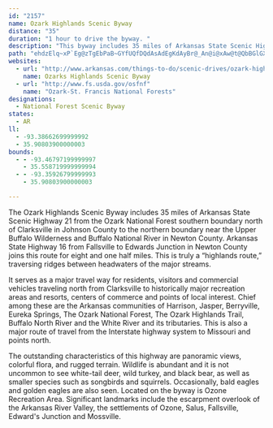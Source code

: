 ```yaml
---
id: "2157"
name: Ozark Highlands Scenic Byway
distance: "35"
duration: "1 hour to drive the byway. "
description: "This byway includes 35 miles of Arkansas State Scenic Highway 21 from the southern border of the Ozark National Forest, near Clarksville, to the northern border, near the Upper Buffalo Wilderness and Buffalo National River. "
path: "ehdzElq~xP`Eg@zTgEbPaB~GYfUQfDQdAsAdEgKdAyBr@_An@i@xAw@t@QbBGlGXt@A|@UbP}JrAc@`AB\\Jx@f@~A~AbAr@rBr@~ADpHY~Am@bByAnDsFpCmDhB_Ax@QtK?pPNpG`@lBX~@j@XXTl@Rz@hCpOh@zBXj@t@~@|Ah@rAHxA_@hQuKbBoAhCiCvHsJhCeBnEoB|@w@d@s@XeAVwGJcA~@eBt@a@p@QtES|@S|@e@n@q@~@oB~CgMpBcNdAwEjIwW~@yBXg@jAsAzAu@|HwBrAEt@Vl@d@zCtDdGfDh@|@d@xAv@tAtF~ErBrCvAfDt@jCb@nCXjEhAhKjA`Ir@xC|AdC~AlAx@R|BXvGPxAh@b@b@d@`ATv@x@zIx@zCtK~OzAfD|A`G|@~Ad@f@dA^lOv@nCz@~AxAxHrKt@`Bt@zBd@xBh@pDlCr_@b@fDj@fBrApCzI|Oh@hBd@nIb@lBdDnGbB~DfCrJhAlCrA~A~@x@lJlFrPfEbDfB~BdCdFtGbAx@xErAt@j@bAlAlBzDx@bArExCr@t@p@pAl@`BlAzJd@jBz@~AvG`K`AfC~@tDbB~Ht@rE|B~[j@tClA|Cx@rAlBtBxPdMnCzBjIdJbGlDhDhApBbAh@f@pA`B|@~CRvBBtAM`BoAlF]vBCtFLvRIvCUzA}BpG[rAWtDVdDVlAv@rB`@r@h@x@x@v@nCfBvArAlB`C`G~InBlBfD`CbFvBrB^~O~AtCf@dEdBdAr@`ErDZPl@HdA?lEYxOrC~@d@bAx@bKnMvArBn@Vr@DbBCrF_@vDPrCp@~Ar@lAx@nCdCtAr@zBRz@KdA_@j@a@n@}@bEuIj@aBXsABsCsAsGUkCDaDNgAr@qBn@kAtDaFd@mAt@eF`@gAh@u@|@q@`I_ErByAnCaCxFaGlAmBd@qAbBgJ\\_An@s@v@[hG_@xA_@vCcAhAGhAD~@Tz@h@f@^bDzDzArArAv@vC`AnC\\pBFbCa@dC_BlAoAbDgDnCuDxA_DzAoEzCoLXw@x@kAlAgA|Cs@lKk@nBWjCoAz@eAl@kAx@iCTqBCyFHoBb@gCd@}AfFiL^qBN_DRiFEy@S_Be@mAcD{Fm@_COyBBsBTsAjA_DvAyAlCyAdOuG|@i@jAaAbB_CbA_Cn@{BZuCHyB?iB_@cDy@gDiAyBoA_BsAkAyCoBc@c@}@_Bk@iCE_CNwAh@eBh@aAxR_Ur@qAxFoOl@s@p@WrABXLfEfF|ElDzK`L|ArAz@`@lDj@~AJ|@MnBe@nBy@vGwDv@U~AKb@D~@ZnApAj@jBl@lEZz@\\p@lAjAhB`@pKxAtCj@t]|JnH~BbGv@~DRxK?n@F|Cp@tMfEnBtAbB|Br@fBX`AhBpKn@bBh@|@rAnAt@\\|BZzOU~B_@|Ae@pEgCdAe@bAWlCP~Ap@x@dARb@xAvHt@fBb@f@tDbCr@n@p@bBJnCOfBWbAk@`AsB~BYj@Sx@ErAv@`C~@r@~@^vEx@x@Xh@p@^`ADdA_@xDHt@Tv@t@xA`X`OhBfAxApAxQtPl@`ApBrEhAlDl@`AxAdBfBjAxEzArAfAd@v@n@jBtChPp@~B|AbCnC~Cl@jAvJjWn@x@lAd@jAAfAc@dAsArBgF|AaBvKyIbB{@bA]rBQrB?b_@j@dGDxCEfEe@vYaEjCe@tAa@tBkArBeCzFwLt@eAlA_AxBq@rCg@dBaAlBsC|BmFdAyAxBWdQHdY`@lXRhQkBlAu@vIsHnFqBfAgAZmADm@AyBImBBmD~@mJTyANa@lAeBxA{FrAeDnD{ElAq@pDaAdAiAn@cCXqCTa@h@e@j@Q~YoFhAOnAj@jIzK`@r@pEfSz@xBbAzAn@|@fAt@nBXr@BtJrA`KRnA`@vN`JfSdJlBr@nBRbBMjIeCjCY~Kd@nOs@`K^lD_@vB]jAa@hAKpE~@vK?dAKdOmDlAy@h@_ANu@?qAOgASk@q@s@sCyAgF]_AOqDwAyAGcDFs@GeBeBsAeAoAa@wC_@sBk@c@e@EQD}@f@k@t@Q~BMfAc@bCAxE^v@?rIgAxCkA~JsAhBk@vCsAdA{@fCwCjAu@nA]pEa@hBw@hBqArAa@`GEf[b@fHl@zLTfGg@fC?hBPjPbE`Cb@"
websites:
  - url: "http://www.arkansas.com/things-to-do/scenic-drives/ozark-highlands.aspx"
    name: Ozarks Highlands Scenic Byway
  - url: "http://www.fs.usda.gov/osfnf"
    name: "Ozark-St. Francis National Forests"
designations:
  - National Forest Scenic Byway
states:
  - AR
ll:
  - -93.38662699999992
  - 35.90803900000003
bounds:
  - - -93.46797199999997
    - 35.558719999999994
  - - -93.35926799999993
    - 35.90803900000003

---
```


<p>The Ozark Highlands Scenic Byway includes 35 miles of Arkansas
State Scenic Highway 21 from the Ozark National Forest southern
boundary north of Clarksville in Johnson County to the northern
boundary near the Upper Buffalo Wilderness and Buffalo National
River in Newton County. Arkansas State Highway 16 from Fallsville
to Edwards Junction in Newton County joins this route for eight and
one half miles. This is truly a &#8220;highlands route,&#8221;
traversing ridges between headwaters of the major streams.</p>
<p>It serves as a major travel way for residents, visitors and
commercial vehicles traveling north from Clarksville to
historically major recreation areas and resorts, centers of
commerce and points of local interest. Chief among these are the
Arkansas communities of Harrison, Jasper, Berryville, Eureka
Springs, The Ozark National Forest, The Ozark Highlands Trail,
Buffalo North River and the White River and its tributaries. This
is also a major route of travel from the Interstate highway system
to Missouri and points north.</p>
<p>The outstanding characteristics of this highway are panoramic
views, colorful flora, and rugged terrain. Wildlife is abundant and
it is not uncommon to see white-tail deer, wild turkey, and black
bear, as well as smaller species such as songbirds and squirrels.
Occasionally, bald eagles and golden eagles are also seen. Located
on the byway is Ozone Recreation Area. Significant landmarks
include the escarpment overlook of the Arkansas River Valley, the
settlements of Ozone, Salus, Fallsville, Edward's Junction and
Mossville.</p>
